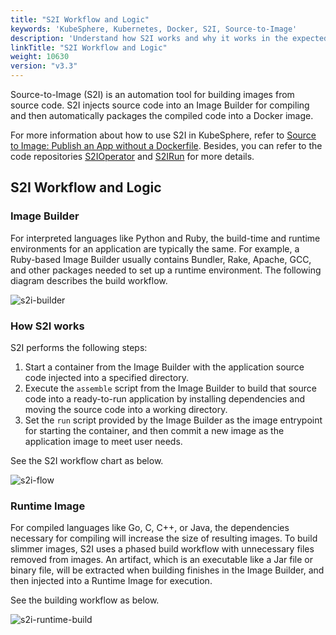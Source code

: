 ```yaml
---
title: "S2I Workflow and Logic"
keywords: 'KubeSphere, Kubernetes, Docker, S2I, Source-to-Image'
description: 'Understand how S2I works and why it works in the expected way.'
linkTitle: "S2I Workflow and Logic"
weight: 10630
version: "v3.3"
---
```


Source-to-Image (S2I) is an automation tool for building images from source code. S2I injects source code into an Image Builder for compiling and then automatically packages the compiled code into a Docker image.

For more information about how to use S2I in KubeSphere, refer to [Source to Image: Publish an App without a Dockerfile](../source-to-image/). Besides, you can refer to the code repositories [S2IOperator](https://github.com/kubesphere/s2ioperator#source-to-image-operator) and [S2IRun](https://github.com/kubesphere/s2irun#s2irun) for more details.

## S2I Workflow and Logic

### Image Builder

For interpreted languages like Python and Ruby, the build-time and runtime environments for an application are typically the same. For example, a Ruby-based Image Builder usually contains Bundler, Rake, Apache, GCC, and other packages needed to set up a runtime environment. The following diagram describes the build workflow.

![s2i-builder](/images/docs/v3.x/project-user-guide/image-builder/s2i-intro/s2i-builder.png)

### How S2I works

S2I performs the following steps:

1. Start a container from the Image Builder with the application source code injected into a specified directory.
2. Execute the `assemble` script from the Image Builder to build that source code into a ready-to-run application by installing dependencies and moving the source code into a working directory.
3. Set the `run` script provided by the Image Builder as the image entrypoint for starting the container, and then commit a new image as the application image to meet user needs.

See the S2I workflow chart as below.

![s2i-flow](/images/docs/v3.x/project-user-guide/image-builder/s2i-intro/s2i-flow.png)

### Runtime Image

For compiled languages like Go, C, C++, or Java, the dependencies necessary for compiling will increase the size of resulting images. To build slimmer images, S2I uses a phased build workflow with unnecessary files removed from images. An artifact, which is an executable like a Jar file or binary file, will be extracted when building finishes in the Image Builder, and then injected into a Runtime Image for execution.

See the building workflow as below.

![s2i-runtime-build](/images/docs/v3.x/project-user-guide/image-builder/s2i-intro/s2i-runtime-build.png)